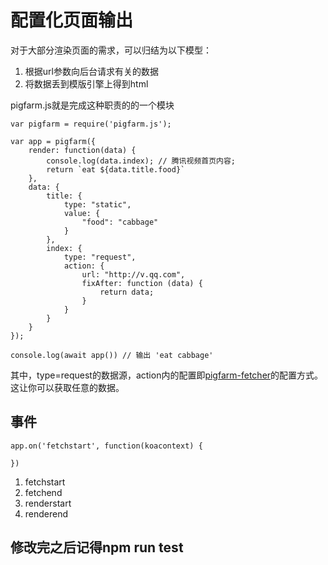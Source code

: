 # 配置化页面输出

对于大部分渲染页面的需求，可以归结为以下模型：

1. 根据url参数向后台请求有关的数据
2. 将数据丢到模版引擎上得到html

pigfarm.js就是完成这种职责的的一个模块

```
var pigfarm = require('pigfarm.js');

var app = pigfarm({
    render: function(data) {
        console.log(data.index); // 腾讯视频首页内容;
        return `eat ${data.title.food}`
    },
    data: {
        title: {
            type: "static",
            value: {
                "food": "cabbage"
            }
        },
        index: {
            type: "request",
            action: {
                url: "http://v.qq.com",
                fixAfter: function (data) {
                    return data;
                }
            }
        }
    }
});

console.log(await app()) // 输出 'eat cabbage'
```
其中，type=request的数据源，action内的配置即[pigfarm-fetcher](https://github.com/tvfe/pigfarm-fetcher)的配置方式。这让你可以获取任意的数据。

## 事件
```
app.on('fetchstart', function(koacontext) {

})
```
1. fetchstart
2. fetchend
3. renderstart
4. renderend

## 修改完之后记得npm run test